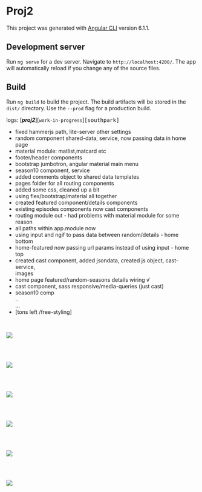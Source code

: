 # Proj2

This project was generated with [Angular CLI](https://github.com/angular/angular-cli) version 6.1.1.

## Development server

Run `ng serve` for a dev server. Navigate to `http://localhost:4200/`. The app will automatically reload if you change any of the source files.

## Build

Run `ng build` to build the project. The build artifacts will be stored in the `dist/` directory. Use the `--prod` flag for a production build.


>

logs:  [___proj2___][`work-in-progress`]<kbd>[southpark]</kbd>

- fixed hammerjs path, lite-server other settings
- random component shared-data, service, now passing data in home page
- material module: matlist,matcard etc
- footer/header components
- bootstrap jumbotron, angular material main menu
- season10 component, service
- added comments object to shared data templates
- pages folder for all routing components
- added some css, cleaned up a bit
- using flex/bootstrap/material all together
- created featured component/details components
- existing episodes components now cast components
- routing module out - had problems with material module for some reason
- all paths within app.module now
- using input and ngif to pass data between random/details - home bottom
- home-featured now passing url params instead of using input - home top
- created cast component, added jsondata, created js object, cast-service,  
  images
- home page featured/random-seasons details wiring √  
- cast component, sass responsive/media-queries (just cast)  
- season10 comp       
..        
...         
- [tons left /free-styling]

<br/>


![](proj2/src/assets/images/screenshots/cast1.png)

<br/>

<br/>


![](proj2/src/assets/images/screenshots/cast2.png)

<br/>

<br/>


![](proj2/src/assets/images/screenshots/cast3.png)

<br/>

<br/>

![](proj2/src/assets/images/screenshots/cast.png)

<br/>

<br/>

![](proj2/src/assets/images/screenshots/seasons.png)

<br/>

<br/>

![](proj2/src/assets/images/screenshots/featured.png)

<br/>